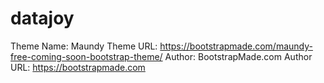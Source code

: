 # datajoy

Theme Name: Maundy
Theme URL: https://bootstrapmade.com/maundy-free-coming-soon-bootstrap-theme/
Author: BootstrapMade.com
Author URL: https://bootstrapmade.com

